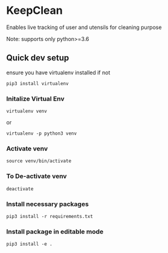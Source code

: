 # KeepClean

Enables live tracking of user and utensils for cleaning purpose

Note: supports only python>=3.6

## Quick dev setup

ensure you have virtualenv installed if not 
```
pip3 install virtualenv
```

### Initalize Virtual Env

```
virtualenv venv
```
or
```
virtualenv -p python3 venv
```
### Activate venv

```
source venv/bin/activate
```

### To De-activate venv

```
deactivate
```


### Install necessary packages

```
pip3 install -r requirements.txt
```

### Install package in editable mode

```
pip3 install -e .
```
